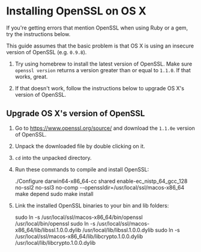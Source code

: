 # Installing OpenSSL on OS X

If you're getting errors that mention OpenSSL when using Ruby or a gem, try the instructions below.

This guide assumes that the basic problem is that OS X is using an insecure version of OpenSSL (e.g. `0.9.8`).

1. Try using homebrew to install the latest version of OpenSSL.  Make sure `openssl version` returns a version greater than or equal to `1.1.0`.  If that works, great.

2. If that doesn't work, follow the instructions below to upgrade OS X's version of OpenSSL.

## Upgrade OS X's version of OpenSSL

1. Go to https://www.openssl.org/source/ and download the `1.1.0e` version of OpenSSL.

2. Unpack the downloaded file by double clicking on it.

3. `cd` into the unpacked directory.

4. Run these commands to compile and install OpenSSL:

    ./Configure darwin64-x86_64-cc shared enable-ec_nistp_64_gcc_128 no-ssl2 no-ssl3 no-comp --openssldir=/usr/local/ssl/macos-x86_64
    make depend
    sudo make install

5. Link the installed OpenSSL binaries to your bin and lib folders:

    sudo ln -s /usr/local/ssl/macos-x86_64/bin/openssl /usr/local/bin/openssl
    sudo ln -s /usr/local/ssl/macos-x86_64/lib/libssl.1.0.0.dylib /usr/local/lib/libssl.1.0.0.dylib
    sudo ln -s /usr/local/ssl/macos-x86_64/lib/libcrypto.1.0.0.dylib /usr/local/lib/libcrypto.1.0.0.dylib
